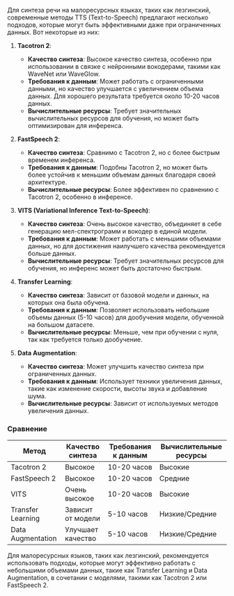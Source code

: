 Для синтеза речи на малоресурсных языках, таких как лезгинский, современные методы TTS (Text-to-Speech) предлагают несколько подходов, которые могут быть эффективными даже при ограниченных данных. Вот некоторые из них:

1. **Tacotron 2**:
   - **Качество синтеза**: Высокое качество синтеза, особенно при использовании в связке с нейронными вокодерами, такими как WaveNet или WaveGlow.
   - **Требования к данным**: Может работать с ограниченными данными, но качество улучшается с увеличением объема данных. Для хорошего результата требуется около 10-20 часов данных.
   - **Вычислительные ресурсы**: Требует значительных вычислительных ресурсов для обучения, но может быть оптимизирован для инференса.

2. **FastSpeech 2**:
   - **Качество синтеза**: Сравнимо с Tacotron 2, но с более быстрым временем инференса.
   - **Требования к данным**: Подобны Tacotron 2, но может быть более устойчив к меньшим объемам данных благодаря своей архитектуре.
   - **Вычислительные ресурсы**: Более эффективен по сравнению с Tacotron 2, особенно в инференсе.

3. **VITS (Variational Inference Text-to-Speech)**:
   - **Качество синтеза**: Очень высокое качество, объединяет в себе генерацию мел-спектрограмм и вокодер в единой модели.
   - **Требования к данным**: Может работать с меньшими объемами данных, но для достижения наилучшего качества рекомендуется больше данных.
   - **Вычислительные ресурсы**: Требует значительных ресурсов для обучения, но инференс может быть достаточно быстрым.

4. **Transfer Learning**:
   - **Качество синтеза**: Зависит от базовой модели и данных, на которых она была обучена.
   - **Требования к данным**: Позволяет использовать небольшие объемы данных (5-10 часов) для дообучения модели, обученной на большом датасете.
   - **Вычислительные ресурсы**: Меньше, чем при обучении с нуля, так как требуется только дообучение.

5. **Data Augmentation**:
   - **Качество синтеза**: Может улучшить качество синтеза при ограниченных данных.
   - **Требования к данным**: Использует техники увеличения данных, такие как изменение скорости, высоты звука и добавление шума.
   - **Вычислительные ресурсы**: Зависит от используемых методов увеличения данных.

### Сравнение

| Метод            | Качество синтеза | Требования к данным | Вычислительные ресурсы |
|------------------|------------------|---------------------|------------------------|
| Tacotron 2       | Высокое          | 10-20 часов         | Высокие                |
| FastSpeech 2     | Высокое          | 10-20 часов         | Средние                |
| VITS             | Очень высокое    | 10-20 часов         | Высокие                |
| Transfer Learning| Зависит от модели| 5-10 часов          | Низкие/Средние         |
| Data Augmentation| Улучшает качество| 5-10 часов          | Низкие/Средние         |

Для малоресурсных языков, таких как лезгинский, рекомендуется использовать подходы, которые могут эффективно работать с небольшими объемами данных, такие как Transfer Learning и Data Augmentation, в сочетании с моделями, такими как Tacotron 2 или FastSpeech 2.
